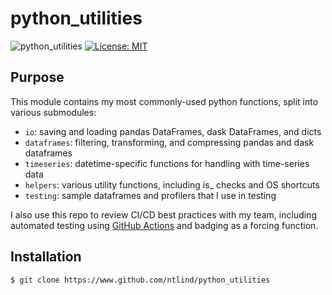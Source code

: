 # python_utilities

![python_utilities](https://github.com/ntlind/python_utilities/workflows/build/badge.svg)
[![License: MIT](https://img.shields.io/badge/License-MIT-yellow.svg)](https://opensource.org/licenses/MIT)

## Purpose

This module contains my most commonly-used python functions, split into various submodules:

- `io`: saving and loading pandas DataFrames, dask DataFrames, and dicts
- `dataframes`: filtering, transforming, and compressing pandas and dask dataframes
- `timeseries`: datetime-specific functions for handling  with time-series data
- `helpers`: various utility functions, including is_ checks and OS shortcuts
- `testing`: sample dataframes and profilers that I use in testing

I also use this repo to review CI/CD best practices with my team, including automated testing using [GitHub Actions](https://github.com/features/actions) and badging as a forcing function.


## Installation

`$ git clone https://www.github.com/ntlind/python_utilities`
